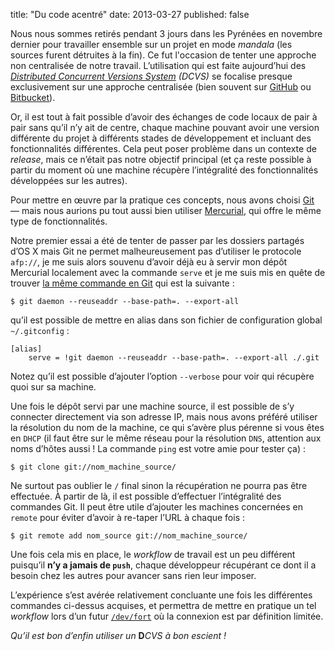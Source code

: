 title: "Du code acentré"
date: 2013-03-27
published: false

Nous nous sommes retirés pendant 3 jours dans les Pyrénées en novembre dernier pour travailler ensemble sur un projet en mode *mandala* (les sources furent détruites à la fin). Ce fut l'occasion de tenter une approche non centralisée de notre travail. L’utilisation qui est faite aujourd’hui des *[Distributed Concurrent Versions System](https://en.wikipedia.org/wiki/Distributed_Concurrent_Versions_System) (DCVS)* se focalise presque exclusivement sur une approche centralisée (bien souvent sur [GitHub](https://github.com/) ou [Bitbucket](https://bitbucket.org)).

Or, il est tout à fait possible d’avoir des échanges de code locaux de pair à pair sans qu’il n’y ait de centre, chaque machine pouvant avoir une version différente du projet à différents stades de développement et incluant des fonctionnalités différentes. Cela peut poser problème dans un contexte de *release*, mais ce n’était pas notre objectif principal (et ça reste possible à partir du moment où une machine récupère l’intégralité des fonctionnalités développées sur les autres).

Pour mettre en œuvre par la pratique ces concepts, nous avons choisi [Git](http://git-scm.com/) — mais nous aurions pu tout aussi bien utiliser [Mercurial](http://mercurial.selenic.com/), qui offre le même type de fonctionnalités.

Notre premier essai a été de tenter de passer par les dossiers partagés d’OS X mais Git ne permet malheureusement pas d’utiliser le protocole `afp://`, je me suis alors souvenu d’avoir déjà eu à servir mon dépôt Mercurial localement avec la commande `serve` et je me suis mis en quête de trouver [la même commande en Git](http://stackoverflow.com/questions/377213/git-serve-i-would-like-it-that-simple) qui est la suivante :

    $ git daemon --reuseaddr --base-path=. --export-all

qu’il est possible de mettre en alias dans son fichier de configuration global `~/.gitconfig` :

    [alias]
        serve = !git daemon --reuseaddr --base-path=. --export-all ./.git

Notez qu’il est possible d’ajouter l’option `--verbose` pour voir qui récupère quoi sur sa machine.

Une fois le dépôt servi par une machine source, il est possible de s’y connecter directement via son adresse IP, mais nous avons préféré utiliser la résolution du nom de la machine, ce qui s’avère plus pérenne si vous êtes en `DHCP` (il faut être sur le même réseau pour la résolution `DNS`, attention aux noms d’hôtes aussi ! La commande `ping` est votre amie pour tester ça) :

    $ git clone git://nom_machine_source/

Ne surtout pas oublier le `/` final sinon la récupération ne pourra pas être effectuée. À partir de là, il est possible d’effectuer l’intégralité des commandes Git. Il peut être utile d’ajouter les machines concernées en `remote` pour éviter d’avoir à re-taper l’URL à chaque fois :

    $ git remote add nom_source git://nom_machine_source/

Une fois cela mis en place, le *workflow* de travail est un peu différent puisqu’il **n’y a jamais de `push`**, chaque développeur récupérant ce dont il a besoin chez les autres pour avancer sans rien leur imposer.

L’expérience s’est avérée relativement concluante une fois les différentes commandes ci-dessus acquises, et permettra de mettre en pratique un tel *workflow* lors d’un futur [`/dev/fort`](http://devfort.com/) où la connexion est par définition limitée.

*Qu’il est bon d’enfin utiliser un* **D***CVS à bon escient !*
